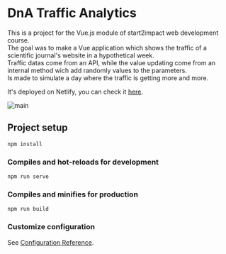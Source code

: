 # DnA Traffic Analytics

This is a project for the Vue.js module of start2impact web development course. <br>
The goal was to make a Vue application which shows the traffic of a scientific journal's website in a hypothetical week. <br>
Traffic datas come from an API, while the value updating come from an internal method wich add randomly values to the parameters. <br>
Is made to simulate a day where the traffic is getting more and more. <br>

It's deployed on Netlify, you can check it [here](https://dna-traffic-analytics.netlify.app/). <br>

![main](https://user-images.githubusercontent.com/84512004/151670334-55519d24-8a4a-4b66-88bb-96a83ea9c5aa.png)

## Project setup
```
npm install
```

### Compiles and hot-reloads for development
```
npm run serve
```

### Compiles and minifies for production
```
npm run build
```

### Customize configuration
See [Configuration Reference](https://cli.vuejs.org/config/).
